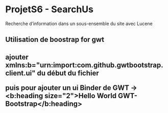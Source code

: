 ﻿# ProjetS6 - SearchUs
Recherche d’information dans un sous-ensemble du site avec Lucene

<h2>Utilisation de boostrap for gwt<h2>
ajouter xmlns:b="urn:import:com.github.gwtbootstrap.client.ui" du début du fichier

puis pour ajouter un ui Binder de GWT -> <b:heading size="2">Hello World GWT-Bootstrap</b:heading>
